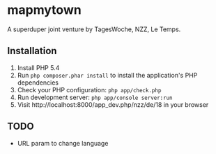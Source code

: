 mapmytown
=========

A superduper joint venture by TagesWoche, NZZ, Le Temps.


Installation
------------

1. Install PHP 5.4
2. Run `php composer.phar install` to install the application's PHP dependencies
3. Check your PHP configuration: `php app/check.php`
4. Run development server: `php app/console server:run`
5. Visit http://localhost:8000/app_dev.php/nzz/de/18 in your browser


TODO
----

* URL param to change language
